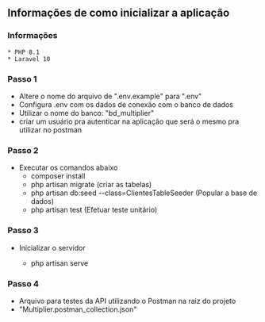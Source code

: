 ## Informações de como inicializar a aplicação

### Informações

    * PHP 8.1
    * Laravel 10

### Passo 1

* Altere o nome do arquivo de ".env.example" para ".env"
* Configura .env com os dados de conexão com o banco de dados
* Utilizar o nome do banco: "bd_multiplier"
* criar um usuário pra autenticar na aplicação que será o mesmo pra utilizar no postman

### Passo 2

* Executar os comandos abaixo
  * composer install
  * php artisan migrate (criar as tabelas)
  * php artisan db:seed --class=ClientesTableSeeder (Popular a base de dados)
  * php artisan test (Efetuar teste unitário)

### Passo 3

* Inicializar o servidor

  * php artisan serve

### Passo 4

  * Arquivo para testes da API utilizando o Postman na raiz do projeto
  * "Multiplier.postman_collection.json"